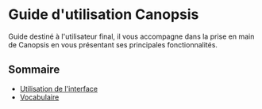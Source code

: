 # Guide d'utilisation Canopsis

Guide destiné à l'utilisateur final, il vous accompagne dans la prise en main de Canopsis en vous présentant ses principales fonctionnalités.  

## Sommaire

*  [Utilisation de l'interface](interface/index.md)
*  [Vocabulaire](vocabulaire/index.md)
